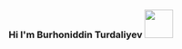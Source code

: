### Hi I'm Burhoniddin Turdaliyev <img src="https://media3.giphy.com/media/w1OBpBd7kJqHrJnJ13/200w.webp?cid=ecf05e476avo8jqg9f34o5ei0ax1u2wyu06eqyutejdd7me1&rid=200w.webp&ct=s" width="50px">
